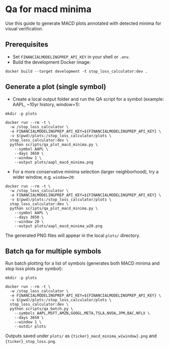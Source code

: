 # Qa for macd minima

Use this guide to generate MACD plots annotated with detected minima for visual verification.

## Prerequisites

- Set `FINANCIALMODELINGPREP_API_KEY` in your shell or `.env`.
- Build the development Docker image:
```shell
docker build --target development -t stop_loss_calculator:dev .
```

## Generate a plot (single symbol)

- Create a local output folder and run the QA script for a symbol (example: AAPL, ~10yr history, window=1):
```shell
mkdir -p plots

docker run --rm -t \
  -w /stop_loss_calculator \
  -e FINANCIALMODELINGPREP_API_KEY=${FINANCIALMODELINGPREP_API_KEY} \
  -v $(pwd)/plots:/stop_loss_calculator/plots \
  stop_loss_calculator:dev \
  python scripts/qa_plot_macd_minima.py \
    --symbol AAPL \
    --days 3650 \
    --window 1 \
    --output plots/aapl_macd_minima.png
```

- For a more conservative minima selection (larger neighborhood), try a wider window, e.g. `window=20`:
```shell
docker run --rm -t \
  -w /stop_loss_calculator \
  -e FINANCIALMODELINGPREP_API_KEY=${FINANCIALMODELINGPREP_API_KEY} \
  -v $(pwd)/plots:/stop_loss_calculator/plots \
  stop_loss_calculator:dev \
  python scripts/qa_plot_macd_minima.py \
    --symbol AAPL \
    --days 3650 \
    --window 20 \
    --output plots/aapl_macd_minima_w20.png
```

The generated PNG files will appear in the local `plots/` directory.

## Batch qa for multiple symbols

Run batch plotting for a list of symbols (generates both MACD minima and stop loss plots per symbol):
```shell
mkdir -p plots

docker run --rm -t \
  -w /stop_loss_calculator \
  -e FINANCIALMODELINGPREP_API_KEY=${FINANCIALMODELINGPREP_API_KEY} \
  -v $(pwd)/plots:/stop_loss_calculator/plots \
  stop_loss_calculator:dev \
  python scripts/qa_batch.py \
    --symbols AAPL,MSFT,AMZN,GOOGL,META,TSLA,NVDA,JPM,BAC,NFLX \
    --days 3650 \
    --window 1 \
    --outdir plots
```

Outputs saved under `plots/` as `{ticker}_macd_minima_w{window}.png` and `{ticker}_stop_loss.png`.
